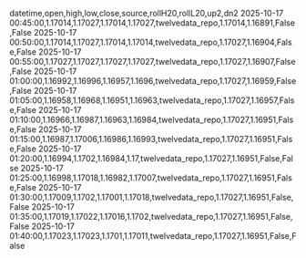 datetime,open,high,low,close,source,rollH20,rollL20,up2,dn2
2025-10-17 00:45:00,1.17014,1.17027,1.17014,1.17027,twelvedata_repo,1.17014,1.16891,False,False
2025-10-17 00:50:00,1.17014,1.17027,1.17014,1.17014,twelvedata_repo,1.17027,1.16904,False,False
2025-10-17 00:55:00,1.17027,1.17027,1.17027,1.17027,twelvedata_repo,1.17027,1.16907,False,False
2025-10-17 01:00:00,1.16992,1.16996,1.16957,1.1696,twelvedata_repo,1.17027,1.16959,False,False
2025-10-17 01:05:00,1.16958,1.16968,1.16951,1.16963,twelvedata_repo,1.17027,1.16957,False,False
2025-10-17 01:10:00,1.16966,1.16987,1.16963,1.16984,twelvedata_repo,1.17027,1.16951,False,False
2025-10-17 01:15:00,1.16987,1.17006,1.16986,1.16993,twelvedata_repo,1.17027,1.16951,False,False
2025-10-17 01:20:00,1.16994,1.1702,1.16984,1.17,twelvedata_repo,1.17027,1.16951,False,False
2025-10-17 01:25:00,1.16998,1.17018,1.16982,1.17007,twelvedata_repo,1.17027,1.16951,False,False
2025-10-17 01:30:00,1.17009,1.1702,1.17001,1.17018,twelvedata_repo,1.17027,1.16951,False,False
2025-10-17 01:35:00,1.17019,1.17022,1.17016,1.1702,twelvedata_repo,1.17027,1.16951,False,False
2025-10-17 01:40:00,1.17023,1.17023,1.1701,1.17011,twelvedata_repo,1.17027,1.16951,False,False
